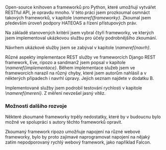 Open-source knihoven a frameworků pro Python, které umožňují vytvářet RESTful API, je opravdu mnoho.
V této práci jsem prozkoumal osmnáct takových frameworků, v kapitole *\nameref{frameworky}*.
Zkoumal jsem především úroveň podpory HATEOAS a řízení přístupových práv.

Na základě stanovených kritérií jsem vybral čtyři frameworky, ve kterých jsem implementoval ukázkovou službu pro účely podrobnějšího zkoumání.

Návrhem ukázkové služby jsem se zabýval v kapitole *\nameref{navrh}*.

Různé aspekty implementace REST služby ve frameworcích Django REST framework, Eve, ripozo a sandman2
jsem popsal v kapitole *\nameref{implementace}*. Během implementace služeb jsem ve frameworcích narazil na různý chyby, které jsem autorům nahlásil a v některých případech i navrhl úpravy. Jejich seznam najdete v dodatku B.

Implementované služby jsem podrobil testování rychlosti v kapitole *\nameref{mereni}*.
Z měření nevzešel jasný vítěz.

### Možnosti dalšího rozvoje

Některé zkoumané frameworky trpěly nedostatky, které by v budoucnu bylo možné
ve spolupráci s autory těchto frameworků opravit.

Zkoumaný framework ripozo umožňuje napojení na různé webové frameworky,
bylo by proto zajímavé naprogramovat napojení na nějaký zatím nepodporovaný rychlý webový framework,
jako například Falcon.
